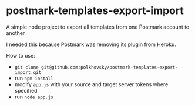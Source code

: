 # postmark-templates-export-import
A simple node project to export all templates from one Postmark account to another

I needed this because Postmark was removing its plugin from Heroku. 

How to use:

* `git clone git@github.com:polkhovsky/postmark-templates-export-import.git`
* run `npm install`
* modify `app.js` with your source and target server tokens where specified
* run `node app.js`
